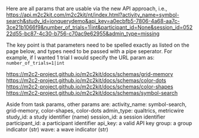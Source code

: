 Here are all params that are usable via the new API approach, i.e., 
https://api.m2c2kit.com/m2c2kit/nt/index.html?activity_name=symbol-search&study_id=jonquerydemo&api_key=a0ecbfb5-7806-4a68-aa7c-3ce21b1066f9&number_of_trials=1|int&participant_id=None&session_id=05222d55-bc87-4c30-b756-c70ac9e62955&admin_type=missing

The key point is that parameters need to be spelled exactly as listed on the page below, and types need to be passed with a pipe seperator. For example, if I wanted 1 trial I would specify the URL param as: `number_of_trials=1|int`

https://m2c2-project.github.io/m2c2kit/docs/schemas/grid-memory
https://m2c2-project.github.io/m2c2kit/docs/schemas/color-dots
https://m2c2-project.github.io/m2c2kit/docs/schemas/color-shapes
https://m2c2-project.github.io/m2c2kit/docs/schemas/symbol-search

Aside from task params, other params are:
activity_name: symbol-search, grid-memory, color-shapes, color-dots
admin_type: qualtrics, metricwire
study_id: a study identifier (name)
session_id: a session identifier
participant_id: a participant identifier
api_key: a valid API key
group: a group indicator (str)
wave: a wave indicator (str)